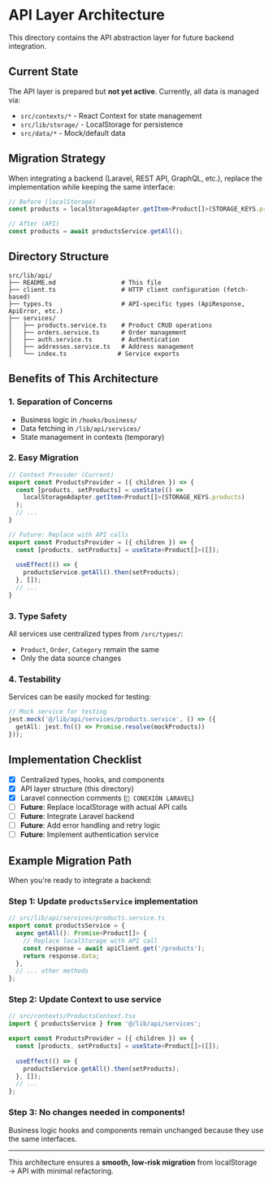 # API Layer Architecture

This directory contains the API abstraction layer for future backend integration.

## Current State

The API layer is prepared but **not yet active**. Currently, all data is managed via:
- `src/contexts/*` - React Context for state management
- `src/lib/storage/` - LocalStorage for persistence
- `src/data/*` - Mock/default data

## Migration Strategy

When integrating a backend (Laravel, REST API, GraphQL, etc.), replace the implementation while keeping the same interface:

```typescript
// Before (localStorage)
const products = localStorageAdapter.getItem<Product[]>(STORAGE_KEYS.products);

// After (API)
const products = await productsService.getAll();
```

## Directory Structure

```
src/lib/api/
├── README.md                  # This file
├── client.ts                  # HTTP client configuration (fetch-based)
├── types.ts                   # API-specific types (ApiResponse, ApiError, etc.)
├── services/
│   ├── products.service.ts    # Product CRUD operations
│   ├── orders.service.ts      # Order management
│   ├── auth.service.ts        # Authentication
│   ├── addresses.service.ts   # Address management
│   └── index.ts              # Service exports
```

## Benefits of This Architecture

### 1. **Separation of Concerns**
- Business logic in `/hooks/business/`
- Data fetching in `/lib/api/services/`
- State management in contexts (temporary)

### 2. **Easy Migration**
```typescript
// Context Provider (Current)
export const ProductsProvider = ({ children }) => {
  const [products, setProducts] = useState(() => 
    localStorageAdapter.getItem<Product[]>(STORAGE_KEYS.products)
  );
  // ...
}

// Future: Replace with API calls
export const ProductsProvider = ({ children }) => {
  const [products, setProducts] = useState<Product[]>([]);
  
  useEffect(() => {
    productsService.getAll().then(setProducts);
  }, []);
  // ...
}
```

### 3. **Type Safety**
All services use centralized types from `/src/types/`:
- `Product`, `Order`, `Category` remain the same
- Only the data source changes

### 4. **Testability**
Services can be easily mocked for testing:
```typescript
// Mock service for testing
jest.mock('@/lib/api/services/products.service', () => ({
  getAll: jest.fn(() => Promise.resolve(mockProducts))
}));
```

## Implementation Checklist

- [x] Centralized types, hooks, and components
- [x] API layer structure (this directory)
- [x] Laravel connection comments (`🔗 CONEXIÓN LARAVEL`)
- [ ] **Future**: Replace localStorage with actual API calls
- [ ] **Future**: Integrate Laravel backend
- [ ] **Future**: Add error handling and retry logic
- [ ] **Future**: Implement authentication service

## Example Migration Path

When you're ready to integrate a backend:

### Step 1: Update `productsService` implementation
```typescript
// src/lib/api/services/products.service.ts
export const productsService = {
  async getAll(): Promise<Product[]> {
    // Replace localStorage with API call
    const response = await apiClient.get('/products');
    return response.data;
  },
  // ... other methods
};
```

### Step 2: Update Context to use service
```typescript
// src/contexts/ProductsContext.tsx
import { productsService } from '@/lib/api/services';

export const ProductsProvider = ({ children }) => {
  const [products, setProducts] = useState<Product[]>([]);
  
  useEffect(() => {
    productsService.getAll().then(setProducts);
  }, []);
  // ...
};
```

### Step 3: No changes needed in components!
Business logic hooks and components remain unchanged because they use the same interfaces.

---

This architecture ensures a **smooth, low-risk migration** from localStorage → API with minimal refactoring.

